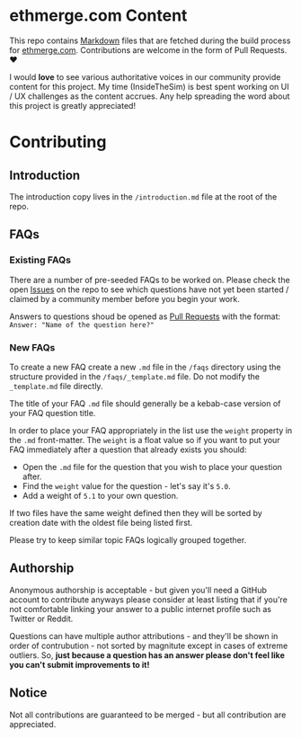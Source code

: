 # ethmerge.com Content

This repo contains [Markdown](https://guides.github.com/features/mastering-markdown/) files that are fetched during the build process for
[ethmerge.com](https://ethmerge.com). Contributions are welcome in the form of Pull Requests. ❤️

I would **love** to see various authoritative voices in our community provide content for this project. My time (InsideTheSim) is best spent working on UI / UX challenges as the content accrues. Any help spreading the word about this project is greatly appreciated!

# Contributing
## Introduction
The introduction copy lives in the `/introduction.md` file at the root of the repo.

## FAQs
### Existing FAQs
There are a number of pre-seeded FAQs to be worked on. Please check the open [Issues](https://github.com/InsideTheSim/ethmerge.com-content/issues) on the repo to see which questions have not yet been started / claimed by a community member before you begin your work.

Answers to questions shoud be opened as [Pull Requests](https://github.com/InsideTheSim/ethmerge.com-content/pulls) with the format: `Answer: "Name of the question here?"`

### New FAQs
To create a new FAQ create a new `.md` file in the `/faqs` directory using the structure provided in the `/faqs/_template.md` file. Do not modify the `_template.md` file directly.

The title of your FAQ `.md` file should generally be a kebab-case version of your FAQ question title.

In order to place your FAQ appropriately in the list use the `weight` property in the `.md` front-matter. The `weight` is a float value so if you want to put your FAQ immediately after a question that already exists you should:

- Open the `.md` file for the question that you wish to place your question after.
- Find the `weight` value for the question - let's say it's `5.0`.
- Add a weight of `5.1` to your own question.

If two files have the same weight defined then they will be sorted by creation date with the oldest file being listed first.

Please try to keep similar topic FAQs logically grouped together.

## Authorship
Anonymous authorship is acceptable - but given you'll need a GitHub account to contribute anyways please consider at least listing that if you're not comfortable linking your answer to a public internet profile such as Twitter or Reddit.

Questions can have multiple author attributions - and they'll be shown in order of contrubution - not sorted by magnitute except in cases of extreme outliers. So, **just because a question has an answer please don't feel like you can't submit improvements to it!**

## Notice
Not all contributions are guaranteed to be merged - but all contribution are appreciated.

